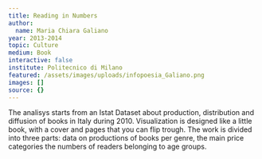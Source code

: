 ```yaml
---
title: Reading in Numbers
author:
  name: Maria Chiara Galiano
year: 2013-2014
topic: Culture
medium: Book
interactive: false
institute: Politecnico di Milano
featured: /assets/images/uploads/infopoesia_Galiano.png
images: []
source: {}
---
```

The analisys starts from an Istat Dataset about production, distribution and diffusion of books in Italy during 2010. Visualization is designed like a little book, with a cover and pages that you can flip trough. The work is divided into three parts: data on productions of books per genre, the main price categories the numbers of readers belonging to age groups.
